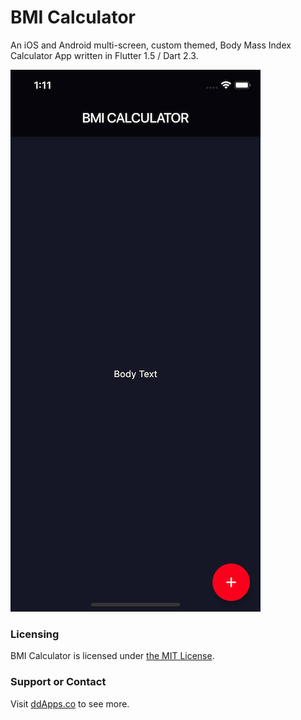 # BMI Calculator
An iOS and Android multi-screen, custom themed, Body Mass Index Calculator App written in Flutter 1.5 / Dart 2.3.

![](art/screenshot/bmi-calc-00.png?raw=true) 

### Licensing
BMI Calculator is licensed under [the MIT License](LICENSE).

### Support or Contact
Visit [ddApps.co](http://ddapps.co) to see more.
